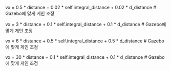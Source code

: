 


vx = 0.5 * distance + 0.02 * self.integral_distance + 0.02 * d_distance  # Gazebo에 맞게 게인 조정


vx = 3 * distance + 0.1 * self.integral_distance + 0.1 * d_distance  # Gazebo에 맞게 게인 조정


vx = 6 * distance + 0.5 * self.integral_distance + 0.5 * d_distance  # Gazebo에 맞게 게인 조정


vx = 30 * distance + 0.1 * self.integral_distance + 0.1 * d_distance  # Gazebo에 맞게 게인 조정
